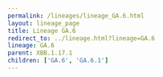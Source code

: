 ```yaml
---
permalink: /lineages/lineage_GA.6.html
layout: lineage_page
title: Lineage GA.6
redirect_to: ../lineage.html?lineage=GA.6
lineage: GA.6
parent: XBB.1.17.1
children: ['GA.6', 'GA.6.1']
---
```

